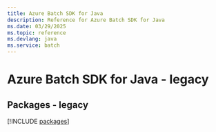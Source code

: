 ```yaml
---
title: Azure Batch SDK for Java
description: Reference for Azure Batch SDK for Java
ms.date: 03/29/2025
ms.topic: reference
ms.devlang: java
ms.service: batch
---
```

# Azure Batch SDK for Java - legacy
## Packages - legacy
[!INCLUDE [packages](batch-index.md)]